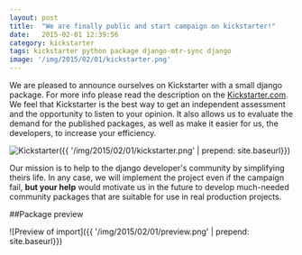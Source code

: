 ```yaml
---
layout: post
title:  "We are finally public and start campaign on kickstarter!"
date:   2015-02-01 12:39:56
сategory: kickstarter
tags: kickstarter python package django-mtr-sync django
image: '/img/2015/02/01/kickstarter.png'
---
```

We are pleased to announce ourselves on Kickstarter with a small django package. For more info please read the description on the [Kickstarter.com][kickstarter]. We feel that Kickstarter is the best way to get an independent assessment and the opportunity to listen to your opinion. It also allows us to evaluate the demand for the published packages, as well as make it easier for us, the developers, to increase your efficiency.

<!--more-->

![Kickstarter]({{ '/img/2015/02/01/kickstarter.png' | prepend: site.baseurl}})

Our mission is to help to the django developer's community by simplifying theirs life.
In any case, we will implement the project even if the campaign fail, **but your help** would motivate us in the future
to develop much-needed community packages that are suitable for use in real production projects.

##Package preview

![Preview of import]({{ '/img/2015/02/01/preview.png' | prepend: site.baseurl}})

[kickstarter]: https://www.kickstarter.com/projects/1625615835/django-opensource-improved-import-export-package